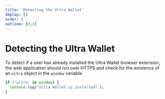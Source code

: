 ```yaml
---
title: 'Detecting the Ultra Wallet'
deploy: []
order: 4
outline: [0,4]
---
```


# Detecting the Ultra Wallet

To detect if a user has already installed the Ultra Wallet browser extension, the web application should run over HTTPS and check for the existence of an `ultra` object in the `window` variable.

```JavaScript
if ('ultra' in window) {
  console.log('Ultra Wallet is installed!');
}
```
